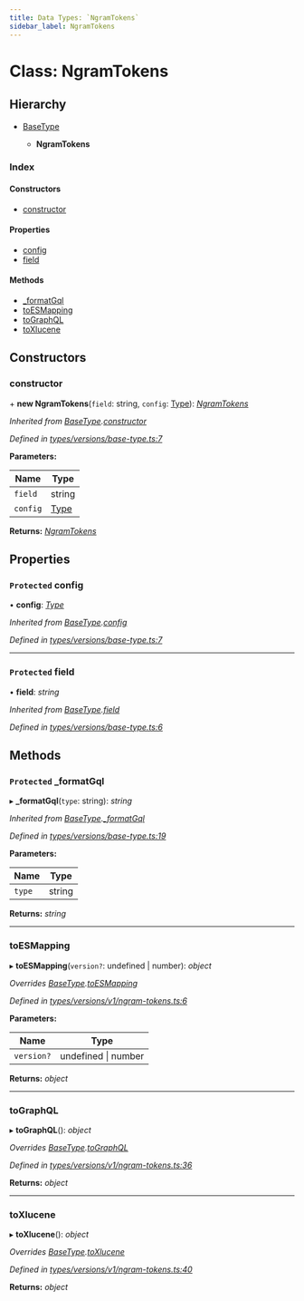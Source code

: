 ```yaml
---
title: Data Types: `NgramTokens`
sidebar_label: NgramTokens
---
```


# Class: NgramTokens

## Hierarchy

* [BaseType](basetype.md)

  * **NgramTokens**

### Index

#### Constructors

* [constructor](ngramtokens.md#constructor)

#### Properties

* [config](ngramtokens.md#protected-config)
* [field](ngramtokens.md#protected-field)

#### Methods

* [_formatGql](ngramtokens.md#protected-_formatgql)
* [toESMapping](ngramtokens.md#toesmapping)
* [toGraphQL](ngramtokens.md#tographql)
* [toXlucene](ngramtokens.md#toxlucene)

## Constructors

###  constructor

\+ **new NgramTokens**(`field`: string, `config`: [Type](../overview.md#type)): *[NgramTokens](ngramtokens.md)*

*Inherited from [BaseType](basetype.md).[constructor](basetype.md#constructor)*

*Defined in [types/versions/base-type.ts:7](https://github.com/terascope/teraslice/blob/6aab1cd2/packages/data-types/src/types/versions/base-type.ts#L7)*

**Parameters:**

Name | Type |
------ | ------ |
`field` | string |
`config` | [Type](../overview.md#type) |

**Returns:** *[NgramTokens](ngramtokens.md)*

## Properties

### `Protected` config

• **config**: *[Type](../overview.md#type)*

*Inherited from [BaseType](basetype.md).[config](basetype.md#protected-config)*

*Defined in [types/versions/base-type.ts:7](https://github.com/terascope/teraslice/blob/6aab1cd2/packages/data-types/src/types/versions/base-type.ts#L7)*

___

### `Protected` field

• **field**: *string*

*Inherited from [BaseType](basetype.md).[field](basetype.md#protected-field)*

*Defined in [types/versions/base-type.ts:6](https://github.com/terascope/teraslice/blob/6aab1cd2/packages/data-types/src/types/versions/base-type.ts#L6)*

## Methods

### `Protected` _formatGql

▸ **_formatGql**(`type`: string): *string*

*Inherited from [BaseType](basetype.md).[_formatGql](basetype.md#protected-_formatgql)*

*Defined in [types/versions/base-type.ts:19](https://github.com/terascope/teraslice/blob/6aab1cd2/packages/data-types/src/types/versions/base-type.ts#L19)*

**Parameters:**

Name | Type |
------ | ------ |
`type` | string |

**Returns:** *string*

___

###  toESMapping

▸ **toESMapping**(`version?`: undefined | number): *object*

*Overrides [BaseType](basetype.md).[toESMapping](basetype.md#abstract-toesmapping)*

*Defined in [types/versions/v1/ngram-tokens.ts:6](https://github.com/terascope/teraslice/blob/6aab1cd2/packages/data-types/src/types/versions/v1/ngram-tokens.ts#L6)*

**Parameters:**

Name | Type |
------ | ------ |
`version?` | undefined \| number |

**Returns:** *object*

___

###  toGraphQL

▸ **toGraphQL**(): *object*

*Overrides [BaseType](basetype.md).[toGraphQL](basetype.md#abstract-tographql)*

*Defined in [types/versions/v1/ngram-tokens.ts:36](https://github.com/terascope/teraslice/blob/6aab1cd2/packages/data-types/src/types/versions/v1/ngram-tokens.ts#L36)*

**Returns:** *object*

___

###  toXlucene

▸ **toXlucene**(): *object*

*Overrides [BaseType](basetype.md).[toXlucene](basetype.md#abstract-toxlucene)*

*Defined in [types/versions/v1/ngram-tokens.ts:40](https://github.com/terascope/teraslice/blob/6aab1cd2/packages/data-types/src/types/versions/v1/ngram-tokens.ts#L40)*

**Returns:** *object*

